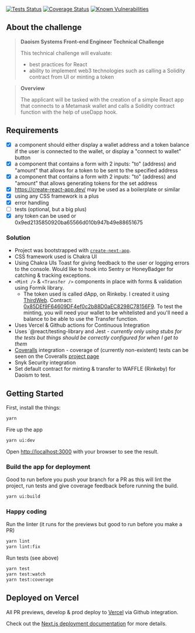 [![Tests Status](https://github.com/luxumbra/daoism-dapp/actions/workflows/main.yml/badge.svg)](https://github.com/luxumbra/daoism-dapp/actions/workflows/main.yml)
[![Coverage Status](https://coveralls.io/repos/github/luxumbra/daoism-dapp/badge.svg)](https://coveralls.io/github/luxumbra/daoism-dapp)
[![Known Vulnerabilities](https://snyk.io/test/github/luxumbra/daoism-dapp/badge.svg)](https://snyk.io/test/github/luxumbra/daoism-dapp)

## About the challenge

> **Daoism Systems Front-end Engineer Technical Challenge**
>
> This technical challenge will evaluate:
>
> - best practices for React
> - ability to implement web3 technologies such as calling a Solidity contract from UI or minting a token

> **Overview**
>
> The applicant will be tasked with the creation of a simple React app that connects to a Metamask wallet and calls a Solidity contract function with the help of useDapp hook.

## Requirements

- [x] a <Profile /> component should either display a wallet address and a token balance if the user is connected to the wallet, or display a "connect to wallet" button
- [x] a <Transfer /> component that contains a form with 2 inputs: "to" (address) and "amount" that allows for a token to be sent to the specified address
- [x] a <Mint /> component that contains a form with 2 inputs: "to" (address) and "amount" that allows generating tokens for the set address
- [x] https://create-react-app.dev/ may be used as a boilerplate or similar
- [x] using any CSS framework is a plus
- [x] error handling
- [ ] tests (optional, but a big plus)
- [x] any token can be used or 0x9ed2135850920ba65566d010b947b49e88651675

### Solution

- Project was bootstrapped with [`create-next-app`](https://github.com/vercel/next.js/tree/canary/packages/create-next-app).
- CSS framework used is Chakra UI
- Using Chakra UIs Toast for giving feedback to the user or logging errors to the console. Would like to hook into Sentry or HoneyBadger for catching & tracking exceptions.
- `<Mint />` & `<Transfer />` components in place with forms & validation using Formik library.
  - The token used is called dApp, on Rinkeby. I created it using [ThirdWeb](https://thirdweb.com/). Contract: [0x85DEf9F64609DF4ef0c2b88D0aEC8298C78156F9](https://rinkeby.etherscan.io/address/0x85def9f64609df4ef0c2b88d0aec8298c78156f9). To test the minting, you will need your wallet to be whitelisted and you'll need a balance to be able to use the Transfer function.
- Uses Vercel & Github actions for Continuous Integration
- Uses `@react/testing-library and Jest - _currently only using stubs for the tests but things should be correctly configured for when I get to them_
- [Coveralls](https://coveralls.io) integration - coverage of (currently non-existent) tests can be seen on the Coveralls [project page](https://coveralls.io/github/luxumbra/daoism-dapp)
- Snyk Security integration
- Set default contract for minting & transfer to WAFFLE (Rinkeby) for Daoism to test.

## Getting Started

First, install the things:

```bash
yarn
```

Fire up the app

```bash
yarn ui:dev
```

Open [http://localhost:3000](http://localhost:3000) with your browser to see the result.

### Build the app for deployment

Good to run before you push your branch for a PR as this will lint the project, run tests and give coverage feedback before running the build.

```bash
yarn ui:build
```

### Happy coding

Run the linter (it runs for the previews but good to run before you make a PR)

```bash
yarn lint
yarn lint:fix
```

Run tests (see above)

```bash
yarn test
yarn test:watch
yarn test:coverage
```

## Deployed on Vercel

All PR previews, develop & prod deploy to [Vercel](https://vercel.com) via Github integration.

Check out the [Next.js deployment documentation](https://nextjs.org/docs/deployment) for more details.
